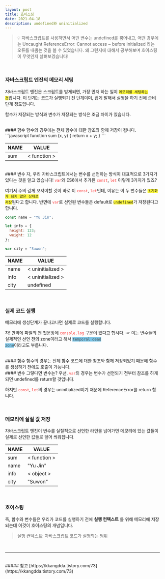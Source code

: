 ```yaml
---
layout: post
title: 호이스팅
date: 2021-04-18
description: undefined와 uninitialized
---
```


> 💡 자바스크립트를 사용하면서 어떤 변수는 undefined를 뿜어내고, 어떤 경우에는 Uncaught ReferenceError: Cannot access ~ before initialized 라는 오류를 내뿜는 것을 볼 수 있었습니다.
왜 그런지에 대해서 공부해보며 호이스팅이 무엇인지 살펴보겠습니다!

<br />

### 자바스크립트 엔진의 메모리 세팅
자바스크립트 엔진은 스크립트를 받게되면, 가장 먼저 하는 일이 <code style="background-color: #FFF83A;">메모리를 세팅하는 것</code>입니다.
이 단계는 코드가 실행되기 전 단계이며, 쉽게 말해서 실행을 하기 전에 준비단계 정도입니다.

함수가 저장되는 방식과 변수가 저장되는 방식은 조금 차이가 있습니다.

<br />
#### 함수
함수의 경우에는 전체 함수에 대한 참조와 함께 저장이 됩니다.
```javascript
function sum (x, y) {
  return x + y;
}
```

| NAME | VALUE        |
|------|--------------|
| sum  | < function > |

<br />
#### 변수
자, 우리 자바스크립트에서는 변수를 선언하는 방식이 대표적으로 3가지가 있다는 것을 알고 있습니다!
<code style="color: #FF3636;">var</code>와 ES6에서 추가된 <code style="color: #FF3636;">const</code>, <code style="color: #FF3636;">let</code> 이렇게 3가지가 있죠?

여기서 주의 깊게 보셔야할 것이 바로 이 <code style="color: #FF3636;">const</code>, <code style="color: #FF3636;">let</code>인데, 이유는 이 두 변수들은 <code style="background-color: #FFF83A;">초기화가 되지 않은 상태로 저장</code>된다고 합니다.
반면에 <code style="color: #FF3636;">var</code>로 선언된 변수들은 default로 <code style="background-color: #FFF83A;">undefined</code>가 저장된다고 합니다.

```javascript
const name = "Yu Jin";

let info = {
  height: 123;
  weight: 12
};

var city = "Suwon";
```

| NAME | VALUE             |
|------|-------------------|
| name | < uninitialized > |
| info | < uninitialized > |
| city | undefined         |

<br />

### 실제 코드 실행
메모리에 생성단계가 끝나고나면 실제로 코드를 실행합니다.

자! 만약에 파일의 맨 첫문장에 <code style="color: #FF3636;">console.log</code> 구문이 있다고 합시다.
☞ 이는 변수들의 실제적인 선언 전의 zone이라고 해서 <code style="background-color: #79c3e5; color: #555;">temporal dead zone</code>이라고도 부릅니다.

<br />
#### 함수
함수의 경우는 전체 함수 코드에 대한 참조와 함께 저장되었기 때문에 함수를 생성하기 전에도 호출이 가능니다.

<br />
#### 변수
그렇다면 변수는?
우선, <code style="color: #FF3636;">var</code>의 경우는 변수가 선언되기 전부터 참조를 하게되면 undefined를 return할 것입니다.

하지만 <code style="color: #FF3636;">const</code>, <code style="color: #FF3636;">let</code>의 경우는 uninitialized이기 때문에 ReferenceError를 return 합니다.

<br />

### 메모리에 실질 값 저장
자바스크립트 엔진이 변수를 실질적으로 선언한 라인을 넘어가면 메모리에 있는 값들이 실제로 선언한 값들로 덮어 씌워집니다.

| NAME | VALUE        |
|------|--------------|
| sum  | < function > |
| name | "Yu Jin"     |
| info | < object >   |
| city | "Suwon"      |


<br />

### 호이스팅
즉, 함수와 변수들은 우리가 코드를 실행하기 전에 **실행 컨텍스트** 를 위해 메모리에 저장되는데 이것이 호이스팅의 개념입니다.

> 실행 컨텍스트: 자바스크립트 코드가 실행되는 범위



<br />
<hr />
<br />
##### 참고
[https://kkangdda.tistory.com/73](https://kkangdda.tistory.com/73)
